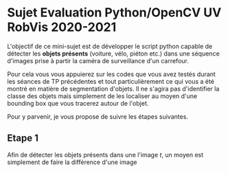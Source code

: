 # Sujet Evaluation Python/OpenCV UV RobVis 2020-2021

L'objectif de ce mini-sujet est de développer le script python capable de 
détecter les **objets présents**  (voiture, vélo, piéton etc.) dans une séquence d'images prise à partir 
la caméra de surveillance d'un carrefour.

Pour cela vous vous appuierez sur les codes que vous avez testés durant les séances de TP précédentes et 
tout particulièrement ce qui vous a été montré en matière de segmentation d'objets. Il ne s'agira pas d'identifier 
la classe des objets mais simplement de les localiser au moyen d'une bounding box que vous tracerez autour de l'objet.

Pour y parvenir, je vous propose de suivre les étapes suivantes.

## Etape 1

Afin de détecter les objets présents dans une l'image *t*, un moyen est simplement de faire la différence d'une image 
